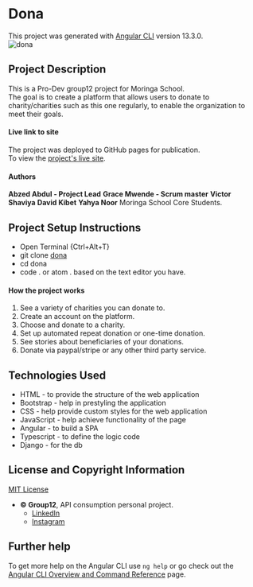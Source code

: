 # Dona

This project was generated with [Angular CLI](https://github.com/angular/angular-cli) version 13.3.0.     
![dona](#)

## Project Description
This is a Pro-Dev group12 project for Moringa School.         
The goal is to create a platform that allows users to donate to  charity/charities such as this one  regularly, to enable the organization to meet their goals.

#### Live link to site
The project was deployed to GitHub pages for publication.     
To view the [project's live site](#).

#### Authors
**Abzed Abdul - Project Lead**
**Grace Mwende - Scrum master**
**Victor Shaviya**
**David Kibet**
**Yahya Noor**
Moringa School Core Students.

## Project Setup Instructions
- Open Terminal {Ctrl+Alt+T}     
- git clone [dona](#)      
- cd dona      
- code . or atom . based on the text editor you have.

#### How the project works
1. See a variety of charities you can donate to.
2. Create an account on the platform.
3. Choose and donate to a charity.
4. Set up automated repeat donation or one-time donation.
5. See stories about beneficiaries of your donations.
6. Donate via paypal/stripe or any other third party service.


## Technologies Used
- HTML - to provide the structure of the web application
- Bootstrap - help in prestyling the application
- CSS - help provide custom styles for the web application
- JavaScript - help achieve functionality of the page
- Angular - to build a SPA
- Typescript - to define the logic code
- Django - for the db

## License and Copyright Information
[MIT License](#)
   
  
* **© Group12**, API consumption personal project.        
    - [LinkedIn](https://www.linkedin.com/in/victor-shaviya-532ab0110/)          
    - [Instagram](https://www.instagram.com/ignition_reads/)

## Further help

To get more help on the Angular CLI use `ng help` or go check out the [Angular CLI Overview and Command Reference](https://angular.io/cli) page.
